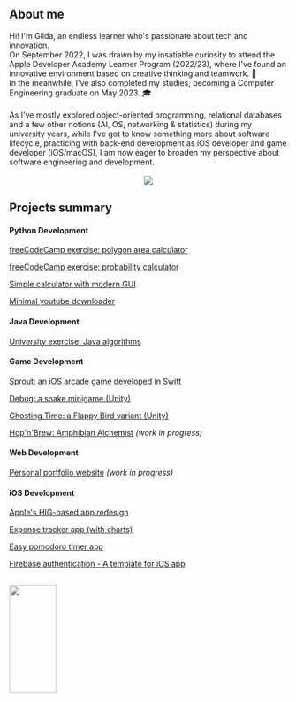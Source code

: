 <h2>About me</h2>
Hi! I'm Gilda, an endless learner who's passionate about tech and innovation.
<br>On September 2022, I was drawn by my insatiable curiosity to attend the Apple Developer Academy Learner Program (2022/23), where I've found an innovative environment based on creative thinking and teamwork. 🍎 <br>In the meanwhile, I've also completed my studies, becoming a Computer Engineering graduate on May 2023. 🎓
<br><br>As I've mostly explored object-oriented programming, relational databases and a few other notions (AI, OS, networking & statistics) during my university years, while I've got to know something more about software lifecycle, practicing with back-end development as iOS developer and game developer (iOS/macOS), I am now eager to broaden my perspective about software engineering and development.
<br><br>

<div align="center">  
  <img src="https://github-readme-activity-graph.vercel.app/graph?username=gperretta&bg_color=0d1117&color=ffffff&line=00b3ff&point=f9fafa&area=true&hide_border=true" /> 
</div> 

<h2>Projects summary</h2>

<h4>Python Development</h4>

[freeCodeCamp exercise: polygon area calculator](https://github.com/gperretta/boilerplate-polygon-area-calculator)

[freeCodeCamp exercise: probability calculator](https://github.com/gperretta/boilerplate-probability-calculator)

[Simple calculator with modern GUI](https://github.com/gperretta/python-calculator)

[Minimal youtube downloader](https://github.com/gperretta/easy-youtube-downloader)

<h4>Java Development</h4>

[University exercise: Java algorithms](https://github.com/gperretta/java-algorithms)

<h4>Game Development</h4>

[Sprout: an iOS arcade game developed in Swift](https://github.com/gperretta/AlgaExperience)

[Debug: a snake minigame (Unity)](https://github.com/gperretta/snake-minigame-unity)

[Ghosting Time: a Flappy Bird variant (Unity)](https://github.com/gperretta/ghosting-time)

[Hop'n'Brew: Amphibian Alchemist](https://github.com/gperretta/hop-n-brew) <i>(work in progress)</i>

<h4>Web Development</h4>

[Personal portfolio website](gperretta.github.io/) <i>(work in progress)</i>


<h4>iOS Development</h4>

[Apple's HIG-based app redesign](https://github.com/gperretta/unicocampania-redesign)

[Expense tracker app (with charts)](https://github.com/gperretta/expense-tracker-ios)

[Easy pomodoro timer app](https://github.com/gperretta/pomodoro-timer-ios)

[Firebase authentication - A template for iOS app](https://github.com/gperretta/firebase-authentication-ios)


<br>
<div align="left">  
  <img width="41%" height="195px" src="https://github-readme-stats.vercel.app/api/top-langs/?username=gperretta&layout=compact&hide_border=true&title_color=ffffff&text_color=2eabfa&bg_color=0d1117" />
</div> 

